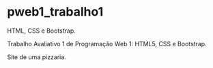 # pweb1_trabalho1
HTML, CSS e Bootstrap.

Trabalho Avaliativo 1 de Programação Web 1: HTML5, CSS e Bootstrap.

Site de uma pizzaria.

